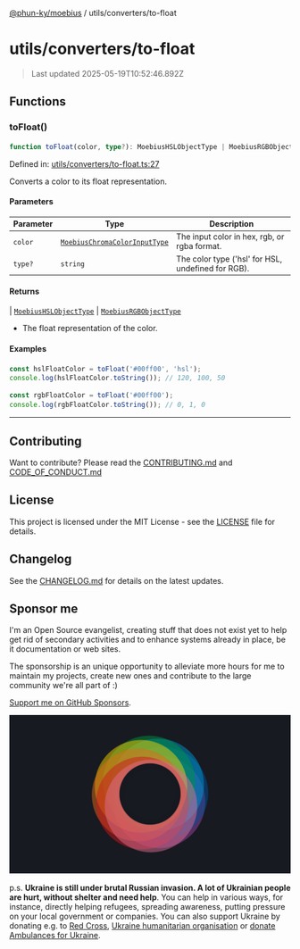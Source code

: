 [@phun-ky/moebius](../../README.md) / utils/converters/to-float

# utils/converters/to-float

> Last updated 2025-05-19T10:52:46.892Z

##

## Functions

### toFloat()

```ts
function toFloat(color, type?): MoebiusHSLObjectType | MoebiusRGBObjectType;
```

Defined in: [utils/converters/to-float.ts:27](https://github.com/phun-ky/moebius/blob/main/src/utils/converters/to-float.ts#L27)

Converts a color to its float representation.

#### Parameters

| Parameter | Type                                                                        | Description                                        |
| --------- | --------------------------------------------------------------------------- | -------------------------------------------------- |
| `color`   | [`MoebiusChromaColorInputType`](../../types.md#moebiuschromacolorinputtype) | The input color in hex, rgb, or rgba format.       |
| `type?`   | `string`                                                                    | The color type ('hsl' for HSL, undefined for RGB). |

#### Returns

\| [`MoebiusHSLObjectType`](../../types.md#moebiushslobjecttype)
\| [`MoebiusRGBObjectType`](../../types.md#moebiusrgbobjecttype)

- The float representation of the color.

#### Examples

```ts
const hslFloatColor = toFloat('#00ff00', 'hsl');
console.log(hslFloatColor.toString()); // 120, 100, 50
```

```ts
const rgbFloatColor = toFloat('#00ff00');
console.log(rgbFloatColor.toString()); // 0, 1, 0
```

---

## Contributing

Want to contribute? Please read the [CONTRIBUTING.md](https://github.com/phun-ky/moebius/blob/main/CONTRIBUTING.md) and [CODE_OF_CONDUCT.md](https://github.com/phun-ky/moebius/blob/main/CODE_OF_CONDUCT.md)

## License

This project is licensed under the MIT License - see the [LICENSE](https://github.com/phun-ky/moebius/blob/main/LICENSE) file for details.

## Changelog

See the [CHANGELOG.md](https://github.com/phun-ky/moebius/blob/main/CHANGELOG.md) for details on the latest updates.

## Sponsor me

I'm an Open Source evangelist, creating stuff that does not exist yet to help get rid of secondary activities and to enhance systems already in place, be it documentation or web sites.

The sponsorship is an unique opportunity to alleviate more hours for me to maintain my projects, create new ones and contribute to the large community we're all part of :)

[Support me on GitHub Sponsors](https://github.com/sponsors/phun-ky).

![logo](https://github.com/phun-ky/moebius/blob/main/public/images/logo/logo-ring.png?raw=true)

p.s. **Ukraine is still under brutal Russian invasion. A lot of Ukrainian people are hurt, without shelter and need help**. You can help in various ways, for instance, directly helping refugees, spreading awareness, putting pressure on your local government or companies. You can also support Ukraine by donating e.g. to [Red Cross](https://www.icrc.org/en/donate/ukraine), [Ukraine humanitarian organisation](https://savelife.in.ua/en/donate-en/#donate-army-card-weekly) or [donate Ambulances for Ukraine](https://www.gofundme.com/f/help-to-save-the-lives-of-civilians-in-a-war-zone).
